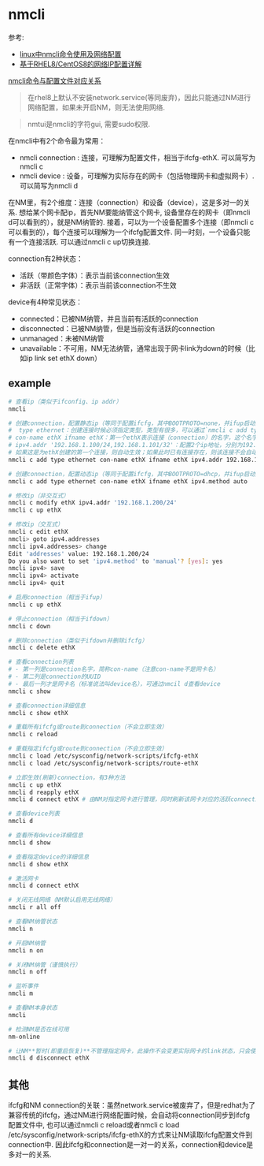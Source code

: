 # nmcli
参考:
- [linux中nmcli命令使用及网络配置](https://www.cnblogs.com/djlsunshine/p/9733182.html)
- [基于RHEL8/CentOS8的网络IP配置详解](https://zhuanlan.zhihu.com/p/56892392)

[nmcli命令与配置文件对应关系](/misc/img/shell/1482552-20180930195218267-1123602572.png)

> 在rhel8上默认不安装network.service(等同废弃)，因此只能通过NM进行网络配置，如果未开启NM，则无法使用网络.

> nmtui是nmcli的字符gui, 需要sudo权限.

在nmcli中有2个命令最为常用：
- nmcli connection : 连接，可理解为配置文件，相当于ifcfg-ethX. 可以简写为nmcli c
- nmcli device : 设备，可理解为实际存在的网卡（包括物理网卡和虚拟网卡）.可以简写为nmcli d

在NM里，有2个维度：连接（connection）和设备（device），这是多对一的关系. 想给某个网卡配ip，首先NM要能纳管这个网卡, 设备里存在的网卡（即nmcli d可以看到的），就是NM纳管的. 接着，可以为一个设备配置多个连接（即nmcli c可以看到的），每个连接可以理解为一个ifcfg配置文件. 同一时刻，一个设备只能有一个连接活跃. 可以通过nmcli c up切换连接.

connection有2种状态：
- 活跃（带颜色字体）：表示当前该connection生效
- 非活跃（正常字体）：表示当前该connection不生效

device有4种常见状态：
- connected：已被NM纳管，并且当前有活跃的connection
- disconnected：已被NM纳管，但是当前没有活跃的connection
- unmanaged：未被NM纳管
- unavailable：不可用，NM无法纳管，通常出现于网卡link为down的时候（比如ip link set ethX down）

## example
```bash
# 查看ip（类似于ifconfig、ip addr）
nmcli

# 创建connection，配置静态ip（等同于配置ifcfg，其中BOOTPROTO=none，并ifup启动）
#  type ethernet：创建连接时候必须指定类型，类型有很多，可以通过`nmcli c add type -h`查看
# con-name ethX ifname ethX：第一个ethX表示连接（connection）的名字，这个名字可以任意定义，无需和网卡名相同；第二个ethX表示网卡名，这个ethX必须是在nmcli d里能看到的
# ipv4.addr '192.168.1.100/24,192.168.1.101/32'：配置2个ip地址，分别为192.168.1.100/24和192.168.1.101/32
# 如果这是为ethX创建的第一个连接，则自动生效；如果此时已有连接存在，则该连接不会自动生效，可以执行nmcli c up ethX来切换生效
nmcli c add type ethernet con-name ethX ifname ethX ipv4.addr 192.168.1.100/24 ipv4.gateway 192.168.1.1 ipv4.method manual

# 创建connection，配置动态ip（等同于配置ifcfg，其中BOOTPROTO=dhcp，并ifup启动）
nmcli c add type ethernet con-name ethX ifname ethX ipv4.method auto

# 修改ip（非交互式）
nmcli c modify ethX ipv4.addr '192.168.1.200/24'
nmcli c up ethX

# 修改ip（交互式）
nmcli c edit ethX
nmcli> goto ipv4.addresses
nmcli ipv4.addresses> change
Edit 'addresses' value: 192.168.1.200/24
Do you also want to set 'ipv4.method' to 'manual'? [yes]: yes
nmcli ipv4> save
nmcli ipv4> activate
nmcli ipv4> quit

# 启用connection（相当于ifup）
nmcli c up ethX

# 停止connection（相当于ifdown）
nmcli c down

# 删除connection（类似于ifdown并删除ifcfg）
nmcli c delete ethX

# 查看connection列表
# - 第一列是connection名字，简称con-name（注意con-name不是网卡名）
# - 第二列是connection的UUID
# - 最后一列才是网卡名（标准说法叫device名），可通过nmcil d查看device
nmcli c show

# 查看connection详细信息
nmcli c show ethX

# 重载所有ifcfg或route到connection（不会立即生效）
nmcli c reload

# 重载指定ifcfg或route到connection（不会立即生效）
nmcli c load /etc/sysconfig/network-scripts/ifcfg-ethX
nmcli c load /etc/sysconfig/network-scripts/route-ethX

# 立即生效(刷新)connection，有3种方法
nmcli c up ethX
nmcli d reapply ethX
nmcli d connect ethX # 由NM对指定网卡进行管理，同时刷新该网卡对应的活跃connection（如果之前有修改过connection配置）；如果有connection但是都处于非活跃状态，则自动选择一个connection并将其活跃；如果没有connection，则自动生成一个并将其活跃

# 查看device列表
nmcli d

# 查看所有device详细信息
nmcli d show

# 查看指定device的详细信息
nmcli d show ethX

# 激活网卡
nmcli d connect ethX

# 关闭无线网络（NM默认启用无线网络）
nmcli r all off

# 查看NM纳管状态
nmcli n

# 开启NM纳管
nmcli n on

# 关闭NM纳管（谨慎执行）
nmcli n off

# 监听事件
nmcli m

# 查看NM本身状态
nmcli

# 检测NM是否在线可用
nm-online

# 让NM**暂时(即重启恢复)**不管理指定网卡，此操作不会变更实际网卡的link状态，只会使对应的connection变成非活跃
nmcli d disconnect ethX
```

## 其他
ifcfg和NM connection的关联：虽然network.service被废弃了，但是redhat为了兼容传统的ifcfg，通过NM进行网络配置时候，会自动将connection同步到ifcfg配置文件中, 也可以通过nmcli c reload或者nmcli c load /etc/sysconfig/network-scripts/ifcfg-ethX的方式来让NM读取ifcfg配置文件到connection中. 因此ifcfg和connection是一对一的关系，connection和device是多对一的关系.